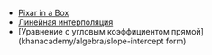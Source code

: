 - [Pixar in a Box](pixar/pixar-in-a-box)
- [Линейная интерполяция](interpolation/linear)
- [Уравнение с угловым коэффициентом прямой](khanacademy/algebra/slope-intercept form)

